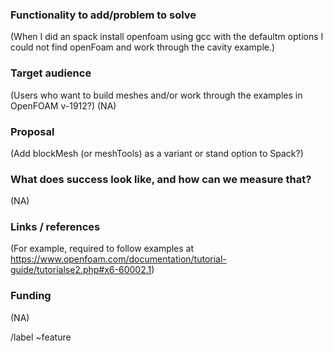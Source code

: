 ### Functionality to add/problem to solve

(When I did an spack install openfoam using gcc with the defaultm options I could not find openFoam and work through the cavity example.)


### Target audience

(Users who want to build meshes and/or work through the examples in OpenFOAM v-1912?)
(NA)


### Proposal

(Add blockMesh (or meshTools) as a variant or stand option to Spack?)


### What does success look like, and how can we measure that?

(NA)


### Links / references

(For example, required to follow examples at https://www.openfoam.com/documentation/tutorial-guide/tutorialse2.php#x6-60002.1)


### Funding

(NA)

/label ~feature
